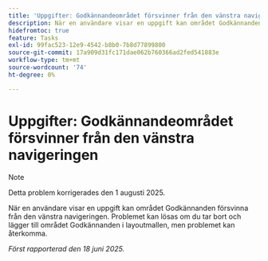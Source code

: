 ```yaml
---
title: 'Uppgifter: Godkännandeområdet försvinner från den vänstra navigeringen'
description: När en användare visar en uppgift kan området Godkännanden försvinna från den vänstra navigeringen.
hidefromtoc: true
feature: Tasks
exl-id: 99fac523-12e9-4542-b8b0-7b8d77899800
source-git-commit: 17a909d31fc171dae062b760366ad2fed541883e
workflow-type: tm+mt
source-wordcount: '74'
ht-degree: 0%

---
```


# Uppgifter: Godkännandeområdet försvinner från den vänstra navigeringen

>[!NOTE]
>
>Detta problem korrigerades den 1 augusti 2025.

När en användare visar en uppgift kan området Godkännanden försvinna från den vänstra navigeringen. Problemet kan lösas om du tar bort och lägger till området Godkännanden i layoutmallen, men problemet kan återkomma.

_Först rapporterad den 18 juni 2025._
